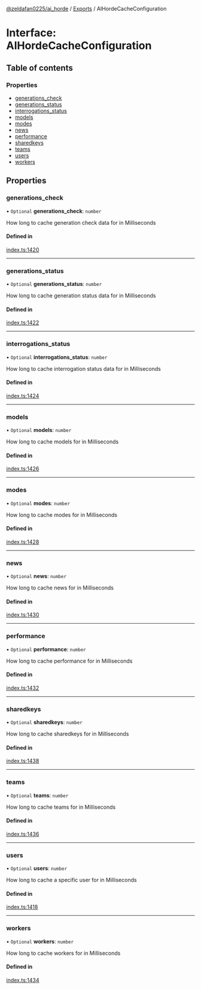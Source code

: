 [@zeldafan0225/ai_horde](../README.md) / [Exports](../modules.md) / AIHordeCacheConfiguration

# Interface: AIHordeCacheConfiguration

## Table of contents

### Properties

- [generations\_check](AIHordeCacheConfiguration.md#generations_check)
- [generations\_status](AIHordeCacheConfiguration.md#generations_status)
- [interrogations\_status](AIHordeCacheConfiguration.md#interrogations_status)
- [models](AIHordeCacheConfiguration.md#models)
- [modes](AIHordeCacheConfiguration.md#modes)
- [news](AIHordeCacheConfiguration.md#news)
- [performance](AIHordeCacheConfiguration.md#performance)
- [sharedkeys](AIHordeCacheConfiguration.md#sharedkeys)
- [teams](AIHordeCacheConfiguration.md#teams)
- [users](AIHordeCacheConfiguration.md#users)
- [workers](AIHordeCacheConfiguration.md#workers)

## Properties

### generations\_check

• `Optional` **generations\_check**: `number`

How long to cache generation check data for in Milliseconds

#### Defined in

[index.ts:1420](https://github.com/ZeldaFan0225/ai_horde/blob/a3ac80c/index.ts#L1420)

___

### generations\_status

• `Optional` **generations\_status**: `number`

How long to cache generation status data for in Milliseconds

#### Defined in

[index.ts:1422](https://github.com/ZeldaFan0225/ai_horde/blob/a3ac80c/index.ts#L1422)

___

### interrogations\_status

• `Optional` **interrogations\_status**: `number`

How long to cache interrogation status data for in Milliseconds

#### Defined in

[index.ts:1424](https://github.com/ZeldaFan0225/ai_horde/blob/a3ac80c/index.ts#L1424)

___

### models

• `Optional` **models**: `number`

How long to cache models for in Milliseconds

#### Defined in

[index.ts:1426](https://github.com/ZeldaFan0225/ai_horde/blob/a3ac80c/index.ts#L1426)

___

### modes

• `Optional` **modes**: `number`

How long to cache modes for in Milliseconds

#### Defined in

[index.ts:1428](https://github.com/ZeldaFan0225/ai_horde/blob/a3ac80c/index.ts#L1428)

___

### news

• `Optional` **news**: `number`

How long to cache news for in Milliseconds

#### Defined in

[index.ts:1430](https://github.com/ZeldaFan0225/ai_horde/blob/a3ac80c/index.ts#L1430)

___

### performance

• `Optional` **performance**: `number`

How long to cache performance for in Milliseconds

#### Defined in

[index.ts:1432](https://github.com/ZeldaFan0225/ai_horde/blob/a3ac80c/index.ts#L1432)

___

### sharedkeys

• `Optional` **sharedkeys**: `number`

How long to cache sharedkeys for in Milliseconds

#### Defined in

[index.ts:1438](https://github.com/ZeldaFan0225/ai_horde/blob/a3ac80c/index.ts#L1438)

___

### teams

• `Optional` **teams**: `number`

How long to cache teams for in Milliseconds

#### Defined in

[index.ts:1436](https://github.com/ZeldaFan0225/ai_horde/blob/a3ac80c/index.ts#L1436)

___

### users

• `Optional` **users**: `number`

How long to cache a specific user for in Milliseconds

#### Defined in

[index.ts:1418](https://github.com/ZeldaFan0225/ai_horde/blob/a3ac80c/index.ts#L1418)

___

### workers

• `Optional` **workers**: `number`

How long to cache workers for in Milliseconds

#### Defined in

[index.ts:1434](https://github.com/ZeldaFan0225/ai_horde/blob/a3ac80c/index.ts#L1434)
